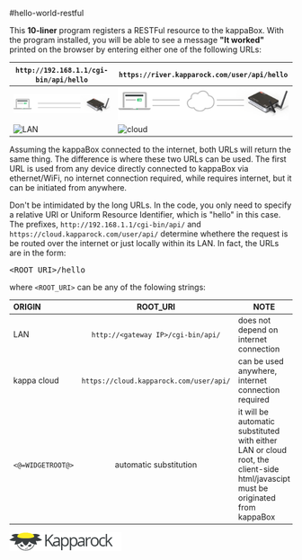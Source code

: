 #hello-world-restful

This <strong>10-liner</strong> program registers a RESTFul resource to the kappaBox. With the program installed, you will be able to see a message <strong>"It worked"</strong> printed on the browser by entering either one of the following URLs:

|`http://192.168.1.1/cgi-bin/api/hello`|`https://river.kapparock.com/user/api/hello`|
|---------|----------|
|![LAN](/img/local.png)|![cloud](/img/remote.png)|
|![LAN](http://doc.kapparock.com/wp-content/uploads/2015/02/local_it_worked.png)|![cloud](https://doc.kapparock.com/wp-content/uploads/2015/02/remote_it_worked.png) |
Assuming the kappaBox connected to the internet, both URLs will return the same thing. The difference is where these two URLs can be used. The first URL is used from any device directly connected to kappaBox via ethernet/WiFi, no internet connection required, while requires internet, but it can be initiated from anywhere.

Don't be intimidated by the long URLs. In the code, you only need to specify a relative URI or Uniform Resource Identifier, which is "hello" in this case. The prefixes, `http://192.168.1.1/cgi-bin/api/` and `https://cloud.kapparock.com/user/api/` determine whethere the request is be routed over the internet or just locally within its LAN. In fact, the URLs are in the form: <pre>&lt;ROOT_URI&gt;/hello </pre> 

where `<ROOT_URI>` can be any of the folowing strings:

|ORIGIN	|ROOT_URI	|NOTE |
|:-------|:-------:|-------|
|LAN	|`http://<gateway IP>/cgi-bin/api/`	|does not depend on internet connection|
|kappa cloud	|`https://cloud.kapparock.com/user/api/`	|can be used anywhere, internet connection required|
|`<@=WIDGETROOT@>`|automatic substitution| it will be automatic substituted with either LAN or cloud root, the client-side html/javascipt must be originated from kappaBox|

<a href="http://www.kapparock.com">![logo](/img/logo-name200x32.png)</a>


